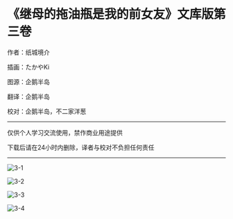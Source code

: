 # 《继母的拖油瓶是我的前女友》文库版第三卷

作者：纸城境介

插画：たかやKi

图源：企鹅半岛

翻译：企鹅半岛

校对：企鹅半岛，不二家洋葱

---


 仅供个人学习交流使用，禁作商业用途提供

 下载后请在24小时内删除，译者与校对不负担任何责任

---

![3-1](https://raw.githubusercontent.com/joexu01/tsureko-chinese-translation/master/illustration/3/1.jpg)

![3-2](https://raw.githubusercontent.com/joexu01/tsureko-chinese-translation/master/illustration/3/2.jpg)

![3-3](https://raw.githubusercontent.com/joexu01/tsureko-chinese-translation/master/illustration/3/3.jpg)

![3-4](https://raw.githubusercontent.com/joexu01/tsureko-chinese-translation/master/illustration/3/4.jpg)